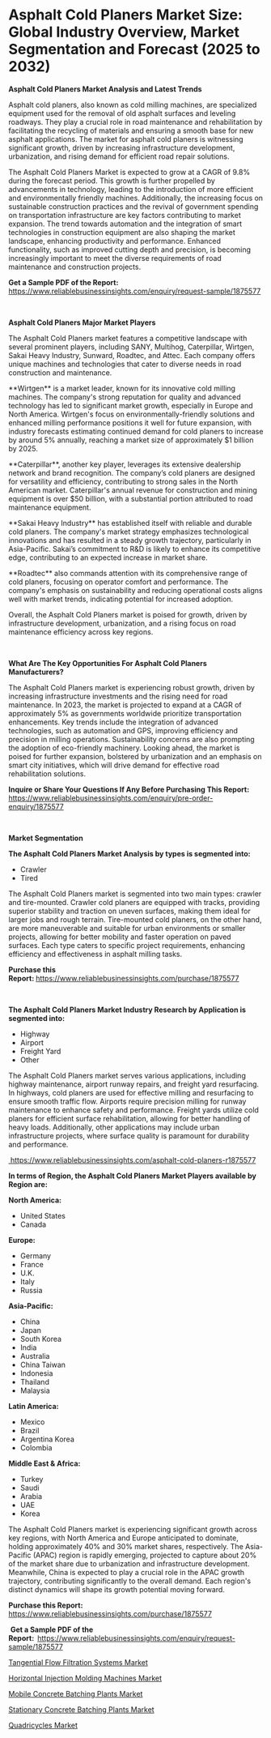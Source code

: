 <p><h1>Asphalt Cold Planers Market Size: Global Industry Overview, Market Segmentation and Forecast (2025 to 2032)</h1></p><p><strong>Asphalt Cold Planers Market Analysis and Latest Trends</strong></p>
<p><p>Asphalt cold planers, also known as cold milling machines, are specialized equipment used for the removal of old asphalt surfaces and leveling roadways. They play a crucial role in road maintenance and rehabilitation by facilitating the recycling of materials and ensuring a smooth base for new asphalt applications. The market for asphalt cold planers is witnessing significant growth, driven by increasing infrastructure development, urbanization, and rising demand for efficient road repair solutions.</p><p>The Asphalt Cold Planers Market is expected to grow at a CAGR of 9.8% during the forecast period. This growth is further propelled by advancements in technology, leading to the introduction of more efficient and environmentally friendly machines. Additionally, the increasing focus on sustainable construction practices and the revival of government spending on transportation infrastructure are key factors contributing to market expansion. The trend towards automation and the integration of smart technologies in construction equipment are also shaping the market landscape, enhancing productivity and performance. Enhanced functionality, such as improved cutting depth and precision, is becoming increasingly important to meet the diverse requirements of road maintenance and construction projects.</p></p>
<p><strong>Get a Sample PDF of the Report:&nbsp;</strong> <a href="https://www.reliablebusinessinsights.com/enquiry/request-sample/1875577?utm_campaign=96&utm_medium=2&utm_source=Github&utm_content=ia&utm_term=19022025&utm_id=asphalt-cold-planers">https://www.reliablebusinessinsights.com/enquiry/request-sample/1875577</a></p>
<p>&nbsp;</p>
<p><strong>Asphalt Cold Planers Major Market Players</strong></p>
<p><p>The Asphalt Cold Planers market features a competitive landscape with several prominent players, including SANY, Multihog, Caterpillar, Wirtgen, Sakai Heavy Industry, Sunward, Roadtec, and Attec. Each company offers unique machines and technologies that cater to diverse needs in road construction and maintenance.</p><p>**Wirtgen** is a market leader, known for its innovative cold milling machines. The company's strong reputation for quality and advanced technology has led to significant market growth, especially in Europe and North America. Wirtgen's focus on environmentally-friendly solutions and enhanced milling performance positions it well for future expansion, with industry forecasts estimating continued demand for cold planers to increase by around 5% annually, reaching a market size of approximately $1 billion by 2025.</p><p>**Caterpillar**, another key player, leverages its extensive dealership network and brand recognition. The company’s cold planers are designed for versatility and efficiency, contributing to strong sales in the North American market. Caterpillar's annual revenue for construction and mining equipment is over $50 billion, with a substantial portion attributed to road maintenance equipment.</p><p>**Sakai Heavy Industry** has established itself with reliable and durable cold planers. The company's market strategy emphasizes technological innovations and has resulted in a steady growth trajectory, particularly in Asia-Pacific. Sakai’s commitment to R&D is likely to enhance its competitive edge, contributing to an expected increase in market share.</p><p>**Roadtec** also commands attention with its comprehensive range of cold planers, focusing on operator comfort and performance. The company's emphasis on sustainability and reducing operational costs aligns well with market trends, indicating potential for increased adoption.</p><p>Overall, the Asphalt Cold Planers market is poised for growth, driven by infrastructure development, urbanization, and a rising focus on road maintenance efficiency across key regions.</p></p>
<p>&nbsp;</p>
<p><strong>What Are The Key Opportunities For Asphalt Cold Planers Manufacturers?</strong></p>
<p><p>The Asphalt Cold Planers market is experiencing robust growth, driven by increasing infrastructure investments and the rising need for road maintenance. In 2023, the market is projected to expand at a CAGR of approximately 5% as governments worldwide prioritize transportation enhancements. Key trends include the integration of advanced technologies, such as automation and GPS, improving efficiency and precision in milling operations. Sustainability concerns are also prompting the adoption of eco-friendly machinery. Looking ahead, the market is poised for further expansion, bolstered by urbanization and an emphasis on smart city initiatives, which will drive demand for effective road rehabilitation solutions.</p></p>
<p><strong>Inquire or Share Your Questions If Any Before Purchasing This Report:</strong> <a href="https://www.reliablebusinessinsights.com/enquiry/pre-order-enquiry/1875577?utm_campaign=96&utm_medium=2&utm_source=Github&utm_content=ia&utm_term=19022025&utm_id=asphalt-cold-planers">https://www.reliablebusinessinsights.com/enquiry/pre-order-enquiry/1875577</a></p>
<p>&nbsp;</p>
<p><strong>Market Segmentation</strong></p>
<p><strong>The Asphalt Cold Planers Market Analysis by types is segmented into:</strong></p>
<p><ul><li>Crawler</li><li>Tired</li></ul></p>
<p><p>The Asphalt Cold Planers market is segmented into two main types: crawler and tire-mounted. Crawler cold planers are equipped with tracks, providing superior stability and traction on uneven surfaces, making them ideal for larger jobs and rough terrain. Tire-mounted cold planers, on the other hand, are more maneuverable and suitable for urban environments or smaller projects, allowing for better mobility and faster operation on paved surfaces. Each type caters to specific project requirements, enhancing efficiency and effectiveness in asphalt milling tasks.</p></p>
<p><strong>Purchase this Report:&nbsp;</strong><a href="https://www.reliablebusinessinsights.com/purchase/1875577?utm_campaign=96&utm_medium=2&utm_source=Github&utm_content=ia&utm_term=19022025&utm_id=asphalt-cold-planers">https://www.reliablebusinessinsights.com/purchase/1875577</a></p>
<p>&nbsp;</p>
<p><strong>The Asphalt Cold Planers Market Industry Research by Application is segmented into:</strong></p>
<p><ul><li>Highway</li><li>Airport</li><li>Freight Yard</li><li>Other</li></ul></p>
<p><p>The Asphalt Cold Planers market serves various applications, including highway maintenance, airport runway repairs, and freight yard resurfacing. In highways, cold planers are used for effective milling and resurfacing to ensure smooth traffic flow. Airports require precision milling for runway maintenance to enhance safety and performance. Freight yards utilize cold planers for efficient surface rehabilitation, allowing for better handling of heavy loads. Additionally, other applications may include urban infrastructure projects, where surface quality is paramount for durability and performance.</p></p>
<p><a href="https://www.reliablebusinessinsights.com/asphalt-cold-planers-r1875577?utm_campaign=96&utm_medium=2&utm_source=Github&utm_content=ia&utm_term=19022025&utm_id=asphalt-cold-planers">&nbsp;https://www.reliablebusinessinsights.com/asphalt-cold-planers-r1875577</a></p>
<p><strong>In terms of Region, the Asphalt Cold Planers Market Players available by Region are:</strong></p>
<p>
    <p> <strong> North America: </strong>
        <ul>
            <li>United States</li>
            <li>Canada</li>
        </ul>
        </p> 
    <p> <strong> Europe: </strong>
        <ul>
            <li>Germany</li>
            <li>France</li>
            <li>U.K.</li>
            <li>Italy</li>
            <li>Russia</li>
        </ul>
        </p> 
    <p> <strong> Asia-Pacific: </strong>
        <ul>
            <li>China</li>
            <li>Japan</li>
            <li>South Korea</li>
            <li>India</li>
            <li>Australia</li>
            <li>China Taiwan</li>
            <li>Indonesia</li>
            <li>Thailand</li>
            <li>Malaysia</li>
        </ul>
        </p> 
    <p> <strong> Latin America: </strong>
        <ul>
            <li>Mexico</li>
            <li>Brazil</li>
            <li>Argentina Korea</li>
            <li>Colombia</li>
        </ul>
        </p> 
    <p> <strong> Middle East & Africa: </strong>
        <ul>
            <li>Turkey</li>
            <li>Saudi</li>
            <li>Arabia</li>
            <li>UAE</li>
            <li>Korea</li>
        </ul>
    </p>
    </p>
<p><p>The Asphalt Cold Planers market is experiencing significant growth across key regions, with North America and Europe anticipated to dominate, holding approximately 40% and 30% market shares, respectively. The Asia-Pacific (APAC) region is rapidly emerging, projected to capture about 20% of the market share due to urbanization and infrastructure development. Meanwhile, China is expected to play a crucial role in the APAC growth trajectory, contributing significantly to the overall demand. Each region's distinct dynamics will shape its growth potential moving forward.</p></p>
<p><strong>Purchase this Report: </strong><a href="https://www.reliablebusinessinsights.com/purchase/1875577?utm_campaign=96&utm_medium=2&utm_source=Github&utm_content=ia&utm_term=19022025&utm_id=asphalt-cold-planers">https://www.reliablebusinessinsights.com/purchase/1875577</a></p>
<p>&nbsp;<strong>Get a Sample PDF of the Report:&nbsp;&nbsp;</strong><a href="https://www.reliablebusinessinsights.com/enquiry/request-sample/1875577?utm_campaign=96&utm_medium=2&utm_source=Github&utm_content=ia&utm_term=19022025&utm_id=asphalt-cold-planers">https://www.reliablebusinessinsights.com/enquiry/request-sample/1875577</a></p>
<p><strong></strong></p>
<p><p><a href="https://github.com/boltermuseke/Market-Research-Report-List-1/blob/main/tangential-flow-filtration-systems-market.md?utm_campaign=96&utm_medium=2&utm_source=Github&utm_content=ia&utm_term=19022025&utm_id=asphalt-cold-planers">Tangential Flow Filtration Systems Market</a></p><p><a href="https://github.com/jamesgomez337/Market-Research-Report-List-1/blob/main/horizontal-injection-molding-machines-market.md?utm_campaign=96&utm_medium=2&utm_source=Github&utm_content=ia&utm_term=19022025&utm_id=asphalt-cold-planers">Horizontal Injection Molding Machines Market</a></p><p><a href="https://github.com/tiagoamicijo/Market-Research-Report-List-1/blob/main/mobile-concrete-batching-plants-market.md?utm_campaign=96&utm_medium=2&utm_source=Github&utm_content=ia&utm_term=19022025&utm_id=asphalt-cold-planers">Mobile Concrete Batching Plants Market</a></p><p><a href="https://github.com/rigelciara0p/Market-Research-Report-List-1/blob/main/stationary-concrete-batching-plants-market.md?utm_campaign=96&utm_medium=2&utm_source=Github&utm_content=ia&utm_term=19022025&utm_id=asphalt-cold-planers">Stationary Concrete Batching Plants Market</a></p><p><a href="https://github.com/porstheftyux/Market-Research-Report-List-1/blob/main/quadricycles-market.md?utm_campaign=96&utm_medium=2&utm_source=Github&utm_content=ia&utm_term=19022025&utm_id=asphalt-cold-planers">Quadricycles Market</a></p></p>